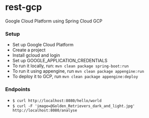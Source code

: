 # rest-gcp
Google Cloud Platform using Spring Cloud GCP

### Setup
* Set up Google Cloud Platform
* Create a project
* Install gcloud and login
* Set up GOOGLE_APPLICATION_CREDENTIALS
* To run it locally, run: `mvn clean package spring-boot:run`
* To run it using appengine, run `mvn clean package appengine:run`
* To deploy it to GCP, run `mvn clean package appengine:deploy`

### Endpoints
* `$ curl http://localhost:8080/hello/world`
* `$ curl -F 'image=@Golden_Retrievers_dark_and_light.jpg' http://localhost:8080/analyse`
